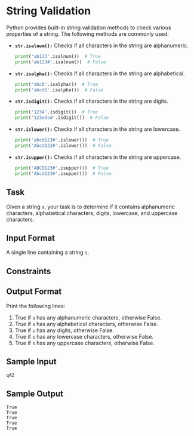 # String Validation

Python provides built-in string validation methods to check various properties of a string. The following methods are commonly used:

- **`str.isalnum():`** Checks if all characters in the string are alphanumeric.

    ```python
    print('ab123'.isalnum())  # True
    print('ab123#'.isalnum())  # False
    ```

- **`str.isalpha():`** Checks if all characters in the string are alphabetical.

    ```python
    print('abcD'.isalpha())  # True
    print('abcd1'.isalpha())  # False
    ```

- **`str.isdigit():`** Checks if all characters in the string are digits.

    ```python
    print('1234'.isdigit())  # True
    print('123edsd'.isdigit())  # False
    ```

- **`str.islower():`** Checks if all characters in the string are lowercase.

    ```python
    print('abcd123#'.islower())  # True
    print('Abcd123#'.islower())  # False
    ```

- **`str.isupper():`** Checks if all characters in the string are uppercase.

    ```python
    print('ABCD123#'.isupper())  # True
    print('Abcd123#'.isupper())  # False
    ```

## Task

Given a string `s`, your task is to determine if it contains alphanumeric characters, alphabetical characters, digits, lowercase, and uppercase characters.

## Input Format

A single line containing a string `s`.

## Constraints

## Output Format

Print the following lines:

1. True if `s` has any alphanumeric characters, otherwise False.
2. True if `s` has any alphabetical characters, otherwise False.
3. True if `s` has any digits, otherwise False.
4. True if `s` has any lowercase characters, otherwise False.
5. True if `s` has any uppercase characters, otherwise False.

## Sample Input

```
qA2
```

## Sample Output

```
True
True
True
True
True
```

